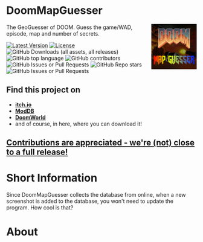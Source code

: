 # DoomMapGuesser
<img src="https://raw.githubusercontent.com/MF366-Coding/DoomMapGuesser/main/assets/full_logo.png" alt="DoomMapGuesser's logo" align="right" width="120" height="120">

The GeoGuesser of DOOM. Guess the game/WAD, episode, map and number of secrets.

[![Latest Version](https://img.shields.io/github/v/tag/MF366-Coding/DoomMapGuesser?color=brown)](https://github.com/MF366-Coding/DoomMapGuesser/releases/latest)
[![License](https://img.shields.io/github/license/MF366-Coding/DoomMapGuesser)](https://raw.githubusercontent.com/MF366-Coding/DommMapGuesser/main/LICENSE)
![GitHub Downloads (all assets, all releases)](https://img.shields.io/github/downloads/MF366-Coding/DoomMapGuesser/total?color=yellow)
![GitHub top language](https://img.shields.io/github/languages/top/MF366-Coding/DoomMapGuesser)
![GitHub contributors](https://img.shields.io/github/contributors/MF366-Coding/DoomMapGuesser?color=black)
![GitHub Issues or Pull Requests](https://img.shields.io/github/issues-pr/MF366-Coding/DoomMapGuesser?style=flat&color=green)
![GitHub Repo stars](https://img.shields.io/github/stars/MF366-Coding/DoomMapGuesser?color=red)
![GitHub Issues or Pull Requests](https://img.shields.io/github/issues/MF366-Coding/DoomMapGuesser?style=flat&color=purple) 

## Find this project on
* [**itch.io**](https://mf366.itch.io/doommapguesser)
* [**ModDB**](https://www.moddb.com/games/doommapguesser)
* [**DoomWorld**](https://www.doomworld.com/forum/topic/146388-doommapguesser-the-geoguesser-of-doom/?tab=comments#comment-2821321)
* and of course, in here, where you can download it!

## [Contributions are appreciated - we're (not) close to a full release!](https://github.com/MF366-Coding/DoomMapGuesser/blob/main/TODO.md)

# Short Information
Since DoomMapGuesser collects the database from online, when a new screenshot is added to the database, you won't need to update the program. How cool is that?

# About 
